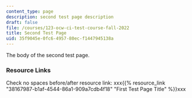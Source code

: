 ```yaml
---
content_type: page
description: second test page description
draft: false
file: /courses/123-ocw-ci-test-course-fall-2022
title: Second Test Page
uid: 35f9045e-0fc6-4957-80ec-f1447945138a
---
```

The body of the second test page.

### Resource Links

Check no spaces before/after resource link: xxx{{% resource_link "38167987-b1af-4544-86a1-909a7cdb4f18" "First Test Page Title" %}}xxx